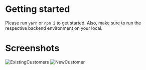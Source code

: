 # Getting started
Please run `yarn` or `npm i` to get started. Also, make sure to run the respective backend environment on your local.

# Screenshots
![ExistingCustomers](https://github.com/akshaypalekar15/tcms-frontend/assets/26734072/58804a46-aa47-46ea-bc0a-55f287a78e0e)
![NewCustomer](https://github.com/akshaypalekar15/tcms-frontend/assets/26734072/1135770c-d6cc-404d-8b0a-2c847cad99ff)
